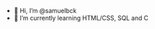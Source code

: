 - 👋 Hi, I’m @samuelbck
- 🌱 I’m currently learning HTML/CSS, SQL and C

<!---
samuelbck/samuelbck is a ✨ special ✨ repository because its `README.md` (this file) appears on your GitHub profile.
You can click the Preview link to take a look at your changes.
--->
